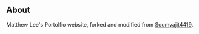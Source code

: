 

## About

Matthew Lee's Portolfio website, forked and modified from [Soumyajit4419](https://github.com/soumyajit4419/Portfolio).

